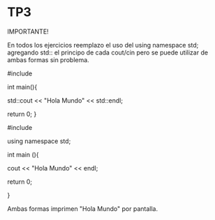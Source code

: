 # TP3

IMPORTANTE!

En todos los ejercicios reemplazo el uso del using namespace std; agregando std:: el principo de cada 
cout/cin pero se puede utilizar de ambas formas sin problema.

#include <iostream>

int main(){
  
  std::cout << "Hola Mundo" << std::endl;

  return 0;
}

#include <iostream>

using namespace std;

int main (){

  cout << "Hola Mundo" << endl;
  
  return 0;

}

Ambas formas imprimen "Hola Mundo" por pantalla.
